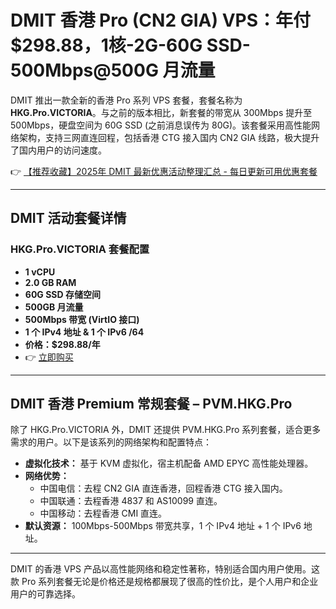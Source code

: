 # DMIT 香港 Pro (CN2 GIA) VPS：年付 $298.88，1核-2G-60G SSD-500Mbps@500G 月流量

DMIT 推出一款全新的香港 Pro 系列 VPS 套餐，套餐名称为 **HKG.Pro.VICTORIA**。与之前的版本相比，新套餐的带宽从 300Mbps 提升至 500Mbps，硬盘空间为 60G SSD (之前消息误传为 80G)。该套餐采用高性能网络架构，支持三网直连回程，包括香港 CTG 接入国内 CN2 GIA 线路，极大提升了国内用户的访问速度。

👉 [【推荐收藏】2025年 DMIT 最新优惠活动整理汇总 - 每日更新可用优惠套餐](https://bit.ly/dmit_coupon)

---

## DMIT 活动套餐详情

### HKG.Pro.VICTORIA 套餐配置
- **1 vCPU**
- **2.0 GB RAM**
- **60G SSD 存储空间**
- **500GB 月流量**
- **500Mbps 带宽 (VirtIO 接口)**
- **1 个 IPv4 地址 & 1 个 IPv6 /64**
- **价格：$298.88/年**
- 👉 [立即购买](https://bit.ly/dmit_coupon)

---

## DMIT 香港 Premium 常规套餐 – PVM.HKG.Pro

除了 HKG.Pro.VICTORIA 外，DMIT 还提供 PVM.HKG.Pro 系列套餐，适合更多需求的用户。以下是该系列的网络架构和配置特点：

- **虚拟化技术：** 基于 KVM 虚拟化，宿主机配备 AMD EPYC 高性能处理器。
- **网络优势：** 
  - 中国电信：去程 CN2 GIA 直连香港，回程香港 CTG 接入国内。
  - 中国联通：去程香港 4837 和 AS10099 直连。
  - 中国移动：去程香港 CMI 直连。
- **默认资源：** 100Mbps-500Mbps 带宽共享，1 个 IPv4 地址 + 1 个 IPv6 地址。

---

DMIT 的香港 VPS 产品以高性能网络和稳定性著称，特别适合国内用户使用。这款 Pro 系列套餐无论是价格还是规格都展现了很高的性价比，是个人用户和企业用户的可靠选择。